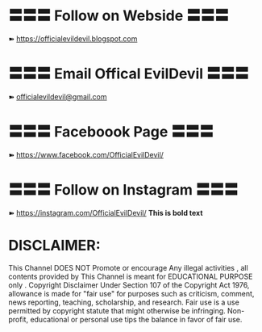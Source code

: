 # 〓〓〓 Follow on Webside 〓〓〓
➽ https://officialevildevil.blogspot.com
# 〓〓〓 Email Offical EvilDevil 〓〓〓
➽ officialevildevil@gmail.com
# 〓〓〓 Faceboook Page 〓〓〓
➽ https://www.facebook.com/OfficialEvilDevil/
# 〓〓〓 Follow on Instagram 〓〓〓
➽ https://instagram.com/OfficialEvilDevil/
**This is bold text**	
# DISCLAIMER:
This Channel DOES NOT Promote or encourage Any illegal activities , all contents provided by This Channel is meant for EDUCATIONAL PURPOSE only .   Copyright Disclaimer Under Section 107 of the Copyright Act 1976, allowance is made for "fair use" for purposes such as criticism, comment, news reporting, teaching, scholarship, and research. Fair use is a use permitted by copyright statute that might otherwise be infringing. Non-profit, educational or personal use tips the balance in favor of fair use.

